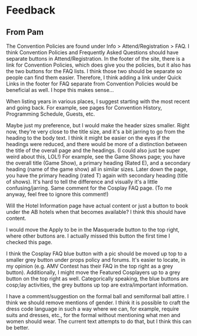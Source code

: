 # Feedback

## From Pam
The Convention Policies are found under Info > Attend/Registration > FAQ. I think Convention Policies and Frequently Asked Questions should have separate buttons in Attend/Registration. In the footer of the site, there is a link for Convention Policies, which does give you the policies, but it also has the two buttons for the FAQ lists. I think those two should be separate so people can find them easier. Therefore, I think adding a link under Quick Links in the footer for FAQ separate from Convention Policies would be beneficial as well. I hope this makes sense...

When listing years in various places, I suggest starting with the most recent and going back. For example, see pages for Convention History, Programming Schedule, Guests, etc.

Maybe just my preference, but I would make the header sizes smaller. Right now, they're very close to the title size, and it's a bit jarring to go from the heading to the body text. I think it might be easier on the eyes if the headings were reduced, and there would be more of a distinction between the title of the overall page and the headings. (I could also just be super weird about this, LOL!) For example, see the Game Shows page; you have the overall title (Game Show), a primary heading (Rated E), and a secondary heading (name of the game show) all in similar sizes. Later down the page, you have the primary heading (rated T) again with secondary heading (title of shows). It's hard to tell the difference and visually it's a little confusing/jarring. Same comment for the Cosplay FAQ page. (To me anyway, feel free to ignore this comment!)

Will the Hotel Information page have actual content or just a button to book under the AB hotels when that becomes available? I think this should have content.

I would move the Apply to be in the Masquerade button to the top right, where other buttons are. I actually missed this button the first time I checked this page.

I think the Cosplay FAQ blue button with a pic should be moved up top to a smaller grey button under props policy and forums. It's easier to locate, in my opinion (e.g. AMV Contest has their FAQ in the top right as a grey button). Additionally, I might move the Featured Cosplayers up to a grey button on the top right as well. Categorically speaking, the blue buttons are cosp;lay activities, the grey buttons up top are extra/important information.

I have a comment/suggestion on the formal ball and semiformal ball attire. I think we should remove mentions of gender. I think it is possible to craft the dress code language in such a way where we can, for example, require suits and dresses, etc., for the formal without mentioning what men and women should wear. The current text attempts to do that, but I think this can be better.
